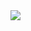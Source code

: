 <img src="https://raw.githubusercontent.com/diyorbekrustamjonov/diyorbekrustamjonov/output/github-contribution-grid-snake.svg" />
